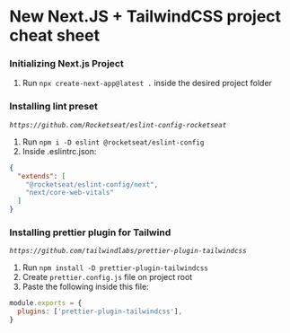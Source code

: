 # New Next.JS + TailwindCSS project cheat sheet

### Initializing Next.js Project
1. Run `npx create-next-app@latest .` inside the desired project folder

### Installing lint preset
*`https://github.com/Rocketseat/eslint-config-rocketseat`*

1. Run `npm i -D eslint @rocketseat/eslint-config`
2. Inside .eslintrc.json:

```json
{
  "extends": [
    "@rocketseat/eslint-config/next", 
    "next/core-web-vitals"
  ]
}
```

### Installing prettier plugin for Tailwind
*`https://github.com/tailwindlabs/prettier-plugin-tailwindcss`*

1. Run `npm install -D prettier-plugin-tailwindcss`
2. Create `prettier.config.js` file on project root
3. Paste the following inside this file:

```js
module.exports = {
  plugins: ['prettier-plugin-tailwindcss'],
}
``` 
